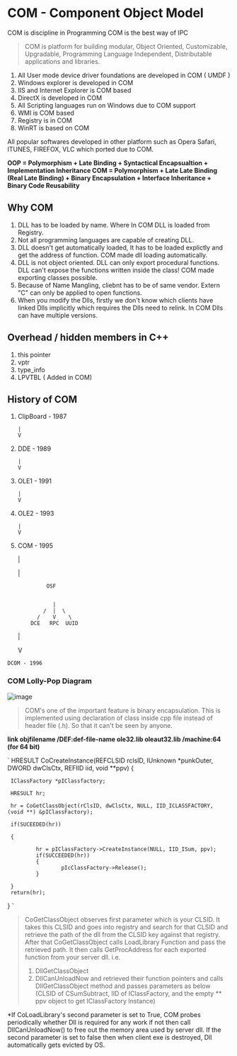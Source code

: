 # COM - Component Object Model
COM is discipline in Programming
COM is the best way of IPC

> COM is platform for building modular, Object Oriented, Customizable, Upgradable, Programming Language Independent, Distributable applications and libraries.

1. All User mode device driver foundations are developed in COM ( UMDF )
2. Windows explorer is developed in COM
3. IIS and Internet Explorer is COM based
4. DirectX is developed in COM
5. All Scripting languages run on Windows due to COM support
6. WMI is COM based
7. Registry is in COM
8. WinRT is based on COM

All popular softwares developed in other platform such as Opera Safari, ITUNES, FIREFOX, VLC which ported due to COM.

**OOP = Polymorphism + Late Binding + Syntactical Encapsualtion + Implementation Inheritance
COM = Polymorphism + Late Late Binding (Real Late Binding) + Binary Encapsulation + Interface Inheritance + Binary Code Reusability**

## Why COM

1. DLL has to be loaded by name. Where In COM DLL is loaded from Registry.
2. Not all programming languages are capable of creating DLL.
3. DLL doesn't get automatically loaded, It has to be loaded explictly and get the address of function. COM made dll loading automatically.
4. DLL is not object oriented. DLL can only export procedural functions. DLL can't expose the functions written inside the class! COM made exporting classes possible.
5. Because of Name Mangling, cliebnt has to be of same vendor. Extern "C" can only be applied to open functions.
6. When you modify the Dlls, firstly we don't know which clients have linked Dlls implicitly which requires the Dlls need to relink. In COM Dlls can have multiple versions. 

## Overhead / hidden members in C++
1. this pointer
2. vptr
3. type_info
4. LPVTBL ( Added in COM)

## History of COM

1. ClipBoard - 1987
       
       
       |       
       V
2. DDE - 1989
       
       
       |       
       V
3. OLE1 - 1991
       
       
       |       
       V
4. OLE2 - 1993
       
       
       |       
       V
5.    COM - 1995


       |
       
       |   
       
                   OSF
       
    
                     |
                  /  |  \
                /    V    \
              DCE   RPC  UUID
       
       
       
       
       |
       
       
       V
       
    DCOM - 1996

### COM Lolly-Pop Diagram
![image](https://user-images.githubusercontent.com/19527422/130830926-a0b4a113-5637-495f-bc38-6d446e7c0963.png)

> COM's one of the important feature is binary encapsulation. This is implemented using declaration of class inside cpp file instead of header file (.h). So that it can't be seen by anyone.

**link objfilename /DEF:def-file-name ole32.lib oleaut32.lib /machine:64 (for 64 bit)**


`   HRESULT CoCreateInstance(REFCLSID rclsID, IUnknown *punkOuter, DWORD dwClsCtx, REFIID iid, void **ppv)
    {
     
     IClassFactory *pIClassfactory;
     
     HRESULT hr;
     
     hr = CoGetClassObject(rClsID, dwClsCtx, NULL, IID_ICLASSFACTORY, (void **) &pIClassFactory);
     
     if(SUCEEDED(hr))
     
     {
     
             hr = pIClassFactory->CreateInstance(NULL, IID_ISum, ppv);
             if(SUCCEEDED(hr))
             {
                     pIcClassFactory->Release();
             }
     
     }
     return(hr);
  }
     `
>CoGetClassObject observes first parameter which is your CLSID. It takes this CLSID and goes into registry and search for that CLSID and retrieve the path of the dll from the CLSID key against that registry. After that CoGetClassObject calls LoadLibrary Function and pass the retrieved path. It then calls GetProcAddress for each exported function from your server dll. i.e.
> 1. DllGetClassObject
> 2. DllCanUnloadNow 
> and retrieved their function pointers and calls DllGetClassObject method and passes parameters as below
> (CLSID of CSumSubtract, IID of IClassFactory, and the empty \*\* ppv object to get IClassFactory Instance)

*If CoLoadLibrary's second parameter is set to True, COM probes periodically whether Dll is required for any work if not then call DllCanUnloadNow() to free out the memory area used by server dll. If the second parameter is set to false then when client exe is destroyed, Dll automatically gets evicted by OS.
